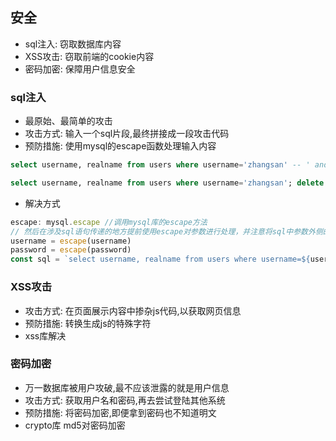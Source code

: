 ## 安全
- sql注入: 窃取数据库内容
- XSS攻击: 窃取前端的cookie内容
- 密码加密: 保障用户信息安全

### sql注入
- 最原始、最简单的攻击
- 攻击方式: 输入一个sql片段,最终拼接成一段攻击代码
- 预防措施: 使用mysql的escape函数处理输入内容

```sql
select username, realname from users where username='zhangsan' -- ' and password='123';

select username, realname from users where username='zhangsan'; delete from users; -- ' and password='123';
```

- 解决方式
```javascript
escape: mysql.escape //调用mysql库的escape方法
// 然后在涉及sql语句传递的地方提前使用escape对参数进行处理，并注意将sql中参数外侧的引号去掉
username = escape(username)
password = escape(password)
const sql = `select username, realname from users where username=${username} and password=${password}`
```

### XSS攻击
- 攻击方式: 在页面展示内容中掺杂js代码,以获取网页信息
- 预防措施: 转换生成js的特殊字符
- xss库解决

### 密码加密
- 万一数据库被用户攻破,最不应该泄露的就是用户信息
- 攻击方式: 获取用户名和密码,再去尝试登陆其他系统
- 预防措施: 将密码加密,即便拿到密码也不知道明文
- crypto库 md5对密码加密